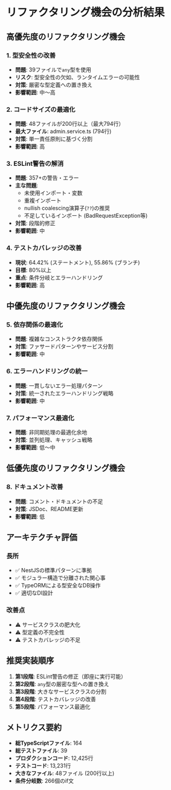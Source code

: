 # リファクタリング機会の分析結果

## 高優先度のリファクタリング機会

### 1. 型安全性の改善
- **問題**: 39ファイルで`any`型を使用
- **リスク**: 型安全性の欠如、ランタイムエラーの可能性
- **対策**: 厳密な型定義への置き換え
- **影響範囲**: 中〜高

### 2. コードサイズの最適化  
- **問題**: 48ファイルが200行以上（最大794行）
- **最大ファイル**: admin.service.ts (794行)
- **対策**: 単一責任原則に基づく分割
- **影響範囲**: 高

### 3. ESLint警告の解消
- **問題**: 357+の警告・エラー
- **主な問題**:
  - 未使用インポート・変数
  - 重複インポート
  - nullish coalescing演算子(`??`)の推奨
  - 不足しているインポート (BadRequestException等)
- **対策**: 段階的修正
- **影響範囲**: 中

### 4. テストカバレッジの改善
- **現状**: 64.42% (ステートメント), 55.86% (ブランチ)
- **目標**: 80%以上
- **重点**: 条件分岐とエラーハンドリング
- **影響範囲**: 高

## 中優先度のリファクタリング機会

### 5. 依存関係の最適化
- **問題**: 複雑なコンストラクタ依存関係
- **対策**: ファサードパターンやサービス分割
- **影響範囲**: 中

### 6. エラーハンドリングの統一
- **問題**: 一貫しないエラー処理パターン
- **対策**: 統一されたエラーハンドリング戦略
- **影響範囲**: 中

### 7. パフォーマンス最適化
- **問題**: 非同期処理の最適化余地
- **対策**: 並列処理、キャッシュ戦略
- **影響範囲**: 低〜中

## 低優先度のリファクタリング機会

### 8. ドキュメント改善
- **問題**: コメント・ドキュメントの不足
- **対策**: JSDoc、README更新
- **影響範囲**: 低

## アーキテクチャ評価

### 長所
- ✅ NestJSの標準パターンに準拠
- ✅ モジュラー構造で分離された関心事
- ✅ TypeORMによる型安全なDB操作
- ✅ 適切なDI設計

### 改善点
- ⚠️ サービスクラスの肥大化
- ⚠️ 型定義の不完全性
- ⚠️ テストカバレッジの不足

## 推奨実装順序

1. **第1段階**: ESLint警告の修正（即座に実行可能）
2. **第2段階**: `any`型の厳密な型への置き換え
3. **第3段階**: 大きなサービスクラスの分割
4. **第4段階**: テストカバレッジの改善
5. **第5段階**: パフォーマンス最適化

## メトリクス要約
- **総TypeScriptファイル**: 164
- **総テストファイル**: 39  
- **プロダクションコード**: 12,425行
- **テストコード**: 13,231行
- **大きなファイル**: 48ファイル (200行以上)
- **条件分岐数**: 266個のif文